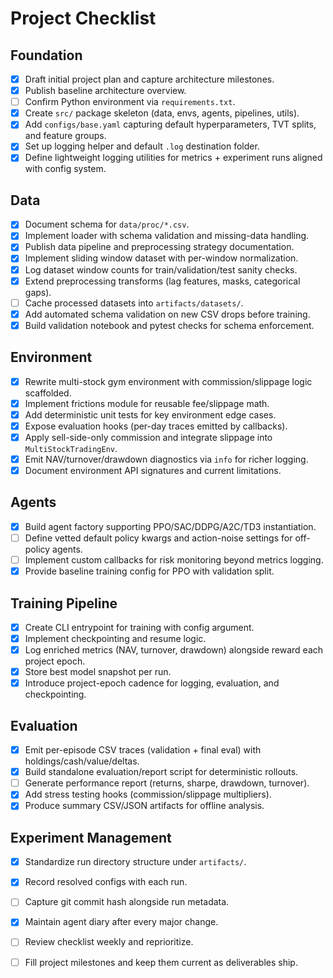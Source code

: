 # Project Checklist

## Foundation
- [x] Draft initial project plan and capture architecture milestones.
- [x] Publish baseline architecture overview.
- [ ] Confirm Python environment via `requirements.txt`.
- [x] Create `src/` package skeleton (data, envs, agents, pipelines, utils).
- [x] Add `configs/base.yaml` capturing default hyperparameters, TVT splits, and feature groups.
- [x] Set up logging helper and default `.log` destination folder.
- [x] Define lightweight logging utilities for metrics + experiment runs aligned with config system.

## Data
- [x] Document schema for `data/proc/*.csv`.
- [x] Implement loader with schema validation and missing-data handling.
- [x] Publish data pipeline and preprocessing strategy documentation.
- [x] Implement sliding window dataset with per-window normalization.
- [x] Log dataset window counts for train/validation/test sanity checks.
- [x] Extend preprocessing transforms (lag features, masks, categorical gaps).
- [ ] Cache processed datasets into `artifacts/datasets/`.
- [x] Add automated schema validation on new CSV drops before training.
- [x] Build validation notebook and pytest checks for schema enforcement.

## Environment
- [x] Rewrite multi-stock gym environment with commission/slippage logic scaffolded.
- [x] Implement frictions module for reusable fee/slippage math.
- [x] Add deterministic unit tests for key environment edge cases.
- [x] Expose evaluation hooks (per-day traces emitted by callbacks).
- [x] Apply sell-side-only commission and integrate slippage into `MultiStockTradingEnv`.
- [x] Emit NAV/turnover/drawdown diagnostics via `info` for richer logging.
- [x] Document environment API signatures and current limitations.

## Agents
- [x] Build agent factory supporting PPO/SAC/DDPG/A2C/TD3 instantiation.
- [ ] Define vetted default policy kwargs and action-noise settings for off-policy agents.
- [ ] Implement custom callbacks for risk monitoring beyond metrics logging.
- [x] Provide baseline training config for PPO with validation split.

## Training Pipeline
- [x] Create CLI entrypoint for training with config argument.
- [x] Implement checkpointing and resume logic.
- [x] Log enriched metrics (NAV, turnover, drawdown) alongside reward each project epoch.
- [x] Store best model snapshot per run.
- [x] Introduce project-epoch cadence for logging, evaluation, and checkpointing.

## Evaluation
- [x] Emit per-episode CSV traces (validation + final eval) with holdings/cash/value/deltas.
- [x] Build standalone evaluation/report script for deterministic rollouts.
- [ ] Generate performance report (returns, sharpe, drawdown, turnover).
- [x] Add stress testing hooks (commission/slippage multipliers).
- [x] Produce summary CSV/JSON artifacts for offline analysis.

## Experiment Management
- [x] Standardize run directory structure under `artifacts/`.
- [x] Record resolved configs with each run.
- [ ] Capture git commit hash alongside run metadata.
- [x] Maintain agent diary after every major change.
- [ ] Review checklist weekly and reprioritize.
- [ ] Fill project milestones and keep them current as deliverables ship.

